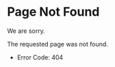 Page Not Found
==============

We are sorry.

The requested page was not found.

*   Error Code: 404

